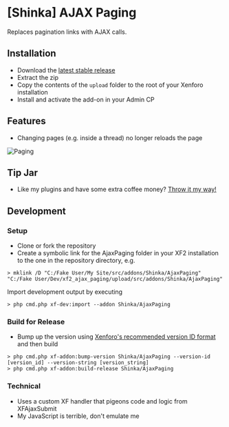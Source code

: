 # [Shinka] AJAX Paging
Replaces pagination links with AJAX calls.

## Installation
* Download the [latest stable release](https://github.com/kalynrobinson/xf2_ajax_paging/releases)
* Extract the zip
* Copy the contents of the `upload` folder to the root of your Xenforo installation
* Install and activate the add-on in your Admin CP
 
## Features
* Changing pages (e.g. inside a thread) no longer reloads the page

![Paging](https://github.com/kalynrobinson/xf2_ajax_paging/raw/master/docs/images/ajax.gif "Paging")

## Tip Jar
* Like my plugins and have some extra coffee money? [Throw it my way!](https://www.paypal.me/shinkacodes/5)
 
## Development
### Setup
* Clone or fork the repository
* Create a symbolic link for the AjaxPaging folder in your XF2 installation to the one in the repository directory, e.g.
```
> mklink /D "C:/Fake User/My Site/src/addons/Shinka/AjaxPaging" "C:/Fake User/Dev/xf2_ajax_paging/upload/src/addons/Shinka/AjaxPaging"
```
 Import development output by executing 
```
> php cmd.php xf-dev:import --addon Shinka/AjaxPaging
```
### Build for Release
* Bump up the version using [Xenforo's recommended version ID format](https://xf2demo.xenforo.com/dev-docs/add-on-structure/#recommended-version-id-format) and then build
```
> php cmd.php xf-addon:bump-version Shinka/AjaxPaging --version-id [version_id] --version-string [version_string]
> php cmd.php xf-addon:build-release Shinka/AjaxPaging
```
### Technical
* Uses a custom XF handler that pigeons code and logic from XFAjaxSubmit
* My JavaScript is terrible, don't emulate me
